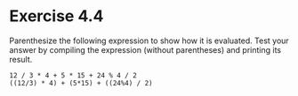 Exercise 4.4
============

Parenthesize the following expression to show how it is evaluated. Test your answer by compiling the expression (without parentheses) and printing its result.

    12 / 3 * 4 + 5 * 15 + 24 % 4 / 2
    ((12/3) * 4) + (5*15) + ((24%4) / 2)


